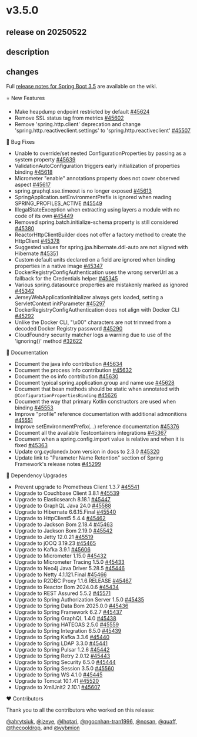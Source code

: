 # v3.5.0

## release on 20250522

## description

## changes

Full <a href="https://github.com/spring-projects/spring-boot/wiki/Spring-Boot-3.5-Release-Notes">release notes for Spring Boot 3.5</a> are available on the wiki.

⭐ New Features

* Make heapdump endpoint restricted by default <a href="https://github.com/spring-projects/spring-boot/pull/45624" data-hovercard-type="pull_request" data-hovercard-url="/spring-projects/spring-boot/pull/45624/hovercard">#45624</a>
* Remove SSL status tag from metrics <a href="https://github.com/spring-projects/spring-boot/issues/45602" data-hovercard-type="issue" data-hovercard-url="/spring-projects/spring-boot/issues/45602/hovercard">#45602</a>
* Remove 'spring.http.client' deprecation and change 'spring.http.reactiveclient.settings' to 'spring.http.reactiveclient' <a href="https://github.com/spring-projects/spring-boot/issues/45507" data-hovercard-type="issue" data-hovercard-url="/spring-projects/spring-boot/issues/45507/hovercard">#45507</a>

🐞 Bug Fixes

* Unable to override/set nested ConfigurationProperties by passing as a system property <a href="https://github.com/spring-projects/spring-boot/issues/45639" data-hovercard-type="issue" data-hovercard-url="/spring-projects/spring-boot/issues/45639/hovercard">#45639</a>
* ValidationAutoConfiguration triggers early initialization of properties binding <a href="https://github.com/spring-projects/spring-boot/issues/45618" data-hovercard-type="issue" data-hovercard-url="/spring-projects/spring-boot/issues/45618/hovercard">#45618</a>
* Micrometer "enable" annotations property does not cover observed aspect <a href="https://github.com/spring-projects/spring-boot/issues/45617" data-hovercard-type="issue" data-hovercard-url="/spring-projects/spring-boot/issues/45617/hovercard">#45617</a>
* spring.graphql.sse.timeout is no longer exposed <a href="https://github.com/spring-projects/spring-boot/issues/45613" data-hovercard-type="issue" data-hovercard-url="/spring-projects/spring-boot/issues/45613/hovercard">#45613</a>
* SpringApplication.setEnvironmentPrefix is ignored when reading SPRING_PROFILES_ACTIVE <a href="https://github.com/spring-projects/spring-boot/issues/45549" data-hovercard-type="issue" data-hovercard-url="/spring-projects/spring-boot/issues/45549/hovercard">#45549</a>
* IllegalStateException when extracting using layers a module with no code of its own <a href="https://github.com/spring-projects/spring-boot/issues/45449" data-hovercard-type="issue" data-hovercard-url="/spring-projects/spring-boot/issues/45449/hovercard">#45449</a>
* Removed spring.batch.initialize-schema property is still considered <a href="https://github.com/spring-projects/spring-boot/pull/45380" data-hovercard-type="pull_request" data-hovercard-url="/spring-projects/spring-boot/pull/45380/hovercard">#45380</a>
* ReactorHttpClientBuilder does not offer a factory method to create the HttpClient <a href="https://github.com/spring-projects/spring-boot/issues/45378" data-hovercard-type="issue" data-hovercard-url="/spring-projects/spring-boot/issues/45378/hovercard">#45378</a>
* Suggested values for spring.jpa.hibernate.ddl-auto are not aligned with Hibernate <a href="https://github.com/spring-projects/spring-boot/issues/45351" data-hovercard-type="issue" data-hovercard-url="/spring-projects/spring-boot/issues/45351/hovercard">#45351</a>
* Custom default units declared on a field are ignored when binding properties in a native image <a href="https://github.com/spring-projects/spring-boot/issues/45347" data-hovercard-type="issue" data-hovercard-url="/spring-projects/spring-boot/issues/45347/hovercard">#45347</a>
* DockerRegistryConfigAuthentication uses the wrong serverUrl as a fallback for the Credentials helper <a href="https://github.com/spring-projects/spring-boot/pull/45345" data-hovercard-type="pull_request" data-hovercard-url="/spring-projects/spring-boot/pull/45345/hovercard">#45345</a>
* Various spring.datasource properties are mistakenly marked as ignored <a href="https://github.com/spring-projects/spring-boot/issues/45342" data-hovercard-type="issue" data-hovercard-url="/spring-projects/spring-boot/issues/45342/hovercard">#45342</a>
* JerseyWebApplicationInitializer always gets loaded, setting a ServletContext initParameter <a href="https://github.com/spring-projects/spring-boot/issues/45297" data-hovercard-type="issue" data-hovercard-url="/spring-projects/spring-boot/issues/45297/hovercard">#45297</a>
* DockerRegistryConfigAuthentication does not align with Docker CLI <a href="https://github.com/spring-projects/spring-boot/pull/45292" data-hovercard-type="pull_request" data-hovercard-url="/spring-projects/spring-boot/pull/45292/hovercard">#45292</a>
* Unlike the Docker CLI, "\x00" characters are not trimmed from a decoded Docker Registry password <a href="https://github.com/spring-projects/spring-boot/pull/45290" data-hovercard-type="pull_request" data-hovercard-url="/spring-projects/spring-boot/pull/45290/hovercard">#45290</a>
* CloudFoundry security matcher logs a warning due to use of the 'ignoring()' method <a href="https://github.com/spring-projects/spring-boot/issues/32622" data-hovercard-type="issue" data-hovercard-url="/spring-projects/spring-boot/issues/32622/hovercard">#32622</a>

📔 Documentation

* Document the java info contribution <a href="https://github.com/spring-projects/spring-boot/issues/45634" data-hovercard-type="issue" data-hovercard-url="/spring-projects/spring-boot/issues/45634/hovercard">#45634</a>
* Document the process info contribution <a href="https://github.com/spring-projects/spring-boot/issues/45632" data-hovercard-type="issue" data-hovercard-url="/spring-projects/spring-boot/issues/45632/hovercard">#45632</a>
* Document the os info contribution <a href="https://github.com/spring-projects/spring-boot/issues/45630" data-hovercard-type="issue" data-hovercard-url="/spring-projects/spring-boot/issues/45630/hovercard">#45630</a>
* Document typical spring.application.group and name use <a href="https://github.com/spring-projects/spring-boot/issues/45628" data-hovercard-type="issue" data-hovercard-url="/spring-projects/spring-boot/issues/45628/hovercard">#45628</a>
* Document that bean methods should be static when annotated with <code>@ConfigurationPropertiesBinding</code> <a href="https://github.com/spring-projects/spring-boot/issues/45626" data-hovercard-type="issue" data-hovercard-url="/spring-projects/spring-boot/issues/45626/hovercard">#45626</a>
* Document the way that primary Kotlin constructors are used when binding <a href="https://github.com/spring-projects/spring-boot/issues/45553" data-hovercard-type="issue" data-hovercard-url="/spring-projects/spring-boot/issues/45553/hovercard">#45553</a>
* Improve "profile" reference documentation with additional admonitions <a href="https://github.com/spring-projects/spring-boot/issues/45551" data-hovercard-type="issue" data-hovercard-url="/spring-projects/spring-boot/issues/45551/hovercard">#45551</a>
* Improve setEnvironmentPrefix(...) reference documentation <a href="https://github.com/spring-projects/spring-boot/issues/45376" data-hovercard-type="issue" data-hovercard-url="/spring-projects/spring-boot/issues/45376/hovercard">#45376</a>
* Document all the available Testcontainers integrations <a href="https://github.com/spring-projects/spring-boot/issues/45367" data-hovercard-type="issue" data-hovercard-url="/spring-projects/spring-boot/issues/45367/hovercard">#45367</a>
* Document when a spring.config.import value is relative and when it is fixed <a href="https://github.com/spring-projects/spring-boot/issues/45363" data-hovercard-type="issue" data-hovercard-url="/spring-projects/spring-boot/issues/45363/hovercard">#45363</a>
* Update org.cyclonedx.bom version in docs to 2.3.0 <a href="https://github.com/spring-projects/spring-boot/issues/45320" data-hovercard-type="issue" data-hovercard-url="/spring-projects/spring-boot/issues/45320/hovercard">#45320</a>
* Update link to "Parameter Name Retention" section of Spring Framework's release notes <a href="https://github.com/spring-projects/spring-boot/issues/45299" data-hovercard-type="issue" data-hovercard-url="/spring-projects/spring-boot/issues/45299/hovercard">#45299</a>

🔨 Dependency Upgrades

* Prevent upgrade to Prometheus Client 1.3.7 <a href="https://github.com/spring-projects/spring-boot/issues/45541" data-hovercard-type="issue" data-hovercard-url="/spring-projects/spring-boot/issues/45541/hovercard">#45541</a>
* Upgrade to Couchbase Client 3.8.1 <a href="https://github.com/spring-projects/spring-boot/issues/45539" data-hovercard-type="issue" data-hovercard-url="/spring-projects/spring-boot/issues/45539/hovercard">#45539</a>
* Upgrade to Elasticsearch 8.18.1 <a href="https://github.com/spring-projects/spring-boot/issues/45447" data-hovercard-type="issue" data-hovercard-url="/spring-projects/spring-boot/issues/45447/hovercard">#45447</a>
* Upgrade to GraphQL Java 24.0 <a href="https://github.com/spring-projects/spring-boot/issues/45588" data-hovercard-type="issue" data-hovercard-url="/spring-projects/spring-boot/issues/45588/hovercard">#45588</a>
* Upgrade to Hibernate 6.6.15.Final <a href="https://github.com/spring-projects/spring-boot/issues/45540" data-hovercard-type="issue" data-hovercard-url="/spring-projects/spring-boot/issues/45540/hovercard">#45540</a>
* Upgrade to HttpClient5 5.4.4 <a href="https://github.com/spring-projects/spring-boot/issues/45462" data-hovercard-type="issue" data-hovercard-url="/spring-projects/spring-boot/issues/45462/hovercard">#45462</a>
* Upgrade to Jackson Bom 2.18.4 <a href="https://github.com/spring-projects/spring-boot/issues/45463" data-hovercard-type="issue" data-hovercard-url="/spring-projects/spring-boot/issues/45463/hovercard">#45463</a>
* Upgrade to Jackson Bom 2.19.0 <a href="https://github.com/spring-projects/spring-boot/issues/45542" data-hovercard-type="issue" data-hovercard-url="/spring-projects/spring-boot/issues/45542/hovercard">#45542</a>
* Upgrade to Jetty 12.0.21 <a href="https://github.com/spring-projects/spring-boot/issues/45519" data-hovercard-type="issue" data-hovercard-url="/spring-projects/spring-boot/issues/45519/hovercard">#45519</a>
* Upgrade to jOOQ 3.19.23 <a href="https://github.com/spring-projects/spring-boot/issues/45465" data-hovercard-type="issue" data-hovercard-url="/spring-projects/spring-boot/issues/45465/hovercard">#45465</a>
* Upgrade to Kafka 3.9.1 <a href="https://github.com/spring-projects/spring-boot/issues/45606" data-hovercard-type="issue" data-hovercard-url="/spring-projects/spring-boot/issues/45606/hovercard">#45606</a>
* Upgrade to Micrometer 1.15.0 <a href="https://github.com/spring-projects/spring-boot/issues/45432" data-hovercard-type="issue" data-hovercard-url="/spring-projects/spring-boot/issues/45432/hovercard">#45432</a>
* Upgrade to Micrometer Tracing 1.5.0 <a href="https://github.com/spring-projects/spring-boot/issues/45433" data-hovercard-type="issue" data-hovercard-url="/spring-projects/spring-boot/issues/45433/hovercard">#45433</a>
* Upgrade to Neo4j Java Driver 5.28.5 <a href="https://github.com/spring-projects/spring-boot/issues/45446" data-hovercard-type="issue" data-hovercard-url="/spring-projects/spring-boot/issues/45446/hovercard">#45446</a>
* Upgrade to Netty 4.1.121.Final <a href="https://github.com/spring-projects/spring-boot/issues/45466" data-hovercard-type="issue" data-hovercard-url="/spring-projects/spring-boot/issues/45466/hovercard">#45466</a>
* Upgrade to R2DBC Proxy 1.1.6.RELEASE <a href="https://github.com/spring-projects/spring-boot/issues/45467" data-hovercard-type="issue" data-hovercard-url="/spring-projects/spring-boot/issues/45467/hovercard">#45467</a>
* Upgrade to Reactor Bom 2024.0.6 <a href="https://github.com/spring-projects/spring-boot/issues/45434" data-hovercard-type="issue" data-hovercard-url="/spring-projects/spring-boot/issues/45434/hovercard">#45434</a>
* Upgrade to REST Assured 5.5.2 <a href="https://github.com/spring-projects/spring-boot/issues/45571" data-hovercard-type="issue" data-hovercard-url="/spring-projects/spring-boot/issues/45571/hovercard">#45571</a>
* Upgrade to Spring Authorization Server 1.5.0 <a href="https://github.com/spring-projects/spring-boot/issues/45435" data-hovercard-type="issue" data-hovercard-url="/spring-projects/spring-boot/issues/45435/hovercard">#45435</a>
* Upgrade to Spring Data Bom 2025.0.0 <a href="https://github.com/spring-projects/spring-boot/issues/45436" data-hovercard-type="issue" data-hovercard-url="/spring-projects/spring-boot/issues/45436/hovercard">#45436</a>
* Upgrade to Spring Framework 6.2.7 <a href="https://github.com/spring-projects/spring-boot/issues/45437" data-hovercard-type="issue" data-hovercard-url="/spring-projects/spring-boot/issues/45437/hovercard">#45437</a>
* Upgrade to Spring GraphQL 1.4.0 <a href="https://github.com/spring-projects/spring-boot/issues/45438" data-hovercard-type="issue" data-hovercard-url="/spring-projects/spring-boot/issues/45438/hovercard">#45438</a>
* Upgrade to Spring HATEOAS 2.5.0 <a href="https://github.com/spring-projects/spring-boot/issues/45559" data-hovercard-type="issue" data-hovercard-url="/spring-projects/spring-boot/issues/45559/hovercard">#45559</a>
* Upgrade to Spring Integration 6.5.0 <a href="https://github.com/spring-projects/spring-boot/issues/45439" data-hovercard-type="issue" data-hovercard-url="/spring-projects/spring-boot/issues/45439/hovercard">#45439</a>
* Upgrade to Spring Kafka 3.3.6 <a href="https://github.com/spring-projects/spring-boot/issues/45440" data-hovercard-type="issue" data-hovercard-url="/spring-projects/spring-boot/issues/45440/hovercard">#45440</a>
* Upgrade to Spring LDAP 3.3.0 <a href="https://github.com/spring-projects/spring-boot/issues/45441" data-hovercard-type="issue" data-hovercard-url="/spring-projects/spring-boot/issues/45441/hovercard">#45441</a>
* Upgrade to Spring Pulsar 1.2.6 <a href="https://github.com/spring-projects/spring-boot/issues/45442" data-hovercard-type="issue" data-hovercard-url="/spring-projects/spring-boot/issues/45442/hovercard">#45442</a>
* Upgrade to Spring Retry 2.0.12 <a href="https://github.com/spring-projects/spring-boot/issues/45443" data-hovercard-type="issue" data-hovercard-url="/spring-projects/spring-boot/issues/45443/hovercard">#45443</a>
* Upgrade to Spring Security 6.5.0 <a href="https://github.com/spring-projects/spring-boot/issues/45444" data-hovercard-type="issue" data-hovercard-url="/spring-projects/spring-boot/issues/45444/hovercard">#45444</a>
* Upgrade to Spring Session 3.5.0 <a href="https://github.com/spring-projects/spring-boot/issues/45560" data-hovercard-type="issue" data-hovercard-url="/spring-projects/spring-boot/issues/45560/hovercard">#45560</a>
* Upgrade to Spring WS 4.1.0 <a href="https://github.com/spring-projects/spring-boot/issues/45445" data-hovercard-type="issue" data-hovercard-url="/spring-projects/spring-boot/issues/45445/hovercard">#45445</a>
* Upgrade to Tomcat 10.1.41 <a href="https://github.com/spring-projects/spring-boot/issues/45520" data-hovercard-type="issue" data-hovercard-url="/spring-projects/spring-boot/issues/45520/hovercard">#45520</a>
* Upgrade to XmlUnit2 2.10.1 <a href="https://github.com/spring-projects/spring-boot/issues/45607" data-hovercard-type="issue" data-hovercard-url="/spring-projects/spring-boot/issues/45607/hovercard">#45607</a>

❤️ Contributors

Thank you to all the contributors who worked on this release:

<a class="user-mention notranslate" data-hovercard-type="user" data-hovercard-url="/users/ahrytsiuk/hovercard" data-octo-click="hovercard-link-click" data-octo-dimensions="link_type:self" href="https://github.com/ahrytsiuk">@ahrytsiuk</a>, <a class="user-mention notranslate" data-hovercard-type="user" data-hovercard-url="/users/izeye/hovercard" data-octo-click="hovercard-link-click" data-octo-dimensions="link_type:self" href="https://github.com/izeye">@izeye</a>, <a class="user-mention notranslate" data-hovercard-type="user" data-hovercard-url="/users/lhotari/hovercard" data-octo-click="hovercard-link-click" data-octo-dimensions="link_type:self" href="https://github.com/lhotari">@lhotari</a>, <a class="user-mention notranslate" data-hovercard-type="user" data-hovercard-url="/users/ngocnhan-tran1996/hovercard" data-octo-click="hovercard-link-click" data-octo-dimensions="link_type:self" href="https://github.com/ngocnhan-tran1996">@ngocnhan-tran1996</a>, <a class="user-mention notranslate" data-hovercard-type="user" data-hovercard-url="/users/nosan/hovercard" data-octo-click="hovercard-link-click" data-octo-dimensions="link_type:self" href="https://github.com/nosan">@nosan</a>, <a class="user-mention notranslate" data-hovercard-type="user" data-hovercard-url="/users/quaff/hovercard" data-octo-click="hovercard-link-click" data-octo-dimensions="link_type:self" href="https://github.com/quaff">@quaff</a>, <a class="user-mention notranslate" data-hovercard-type="user" data-hovercard-url="/users/thecooldrop/hovercard" data-octo-click="hovercard-link-click" data-octo-dimensions="link_type:self" href="https://github.com/thecooldrop">@thecooldrop</a>, and <a class="user-mention notranslate" data-hovercard-type="user" data-hovercard-url="/users/yybmion/hovercard" data-octo-click="hovercard-link-click" data-octo-dimensions="link_type:self" href="https://github.com/yybmion">@yybmion</a>

